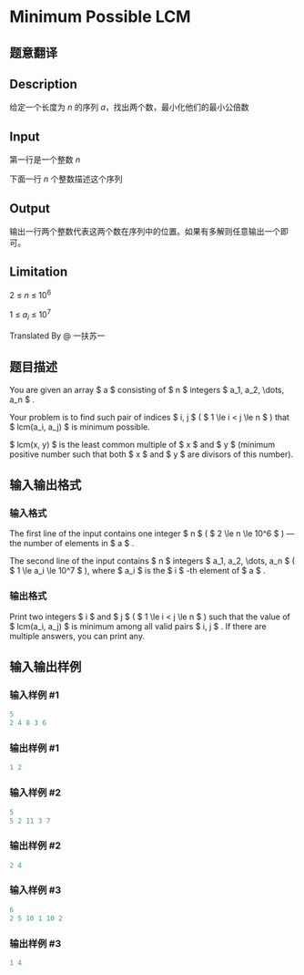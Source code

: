 # Minimum Possible LCM

## 题意翻译

## Description

给定一个长度为 $n$ 的序列 $a$，找出两个数，最小化他们的最小公倍数

## Input

第一行是一个整数 $n$

下面一行 $n$ 个整数描述这个序列

## Output

输出一行两个整数代表这两个数在序列中的位置。如果有多解则任意输出一个即可。

## Limitation

$2~\leq~n~\leq~10^6$

$1~\leq~a_i~\leq~10^7$

Translated By @ 一扶苏一

## 题目描述

You are given an array $ a $ consisting of $ n $ integers $ a_1, a_2, \dots, a_n $ .

Your problem is to find such pair of indices $ i, j $ ( $ 1 \le i < j \le n $ ) that $ lcm(a_i, a_j) $ is minimum possible.

$ lcm(x, y) $ is the least common multiple of $ x $ and $ y $ (minimum positive number such that both $ x $ and $ y $ are divisors of this number).

## 输入输出格式

### 输入格式

The first line of the input contains one integer $ n $ ( $ 2 \le n \le 10^6 $ ) — the number of elements in $ a $ .

The second line of the input contains $ n $ integers $ a_1, a_2, \dots, a_n $ ( $ 1 \le a_i \le 10^7 $ ), where $ a_i $ is the $ i $ -th element of $ a $ .

### 输出格式

Print two integers $ i $ and $ j $ ( $ 1 \le i < j \le n $ ) such that the value of $ lcm(a_i, a_j) $ is minimum among all valid pairs $ i, j $ . If there are multiple answers, you can print any.

## 输入输出样例

### 输入样例 #1

```cpp
5
2 4 8 3 6

```
### 输出样例 #1

```cpp
1 2

```
### 输入样例 #2

```cpp
5
5 2 11 3 7

```
### 输出样例 #2

```cpp
2 4

```
### 输入样例 #3

```cpp
6
2 5 10 1 10 2

```
### 输出样例 #3

```cpp
1 4

```
